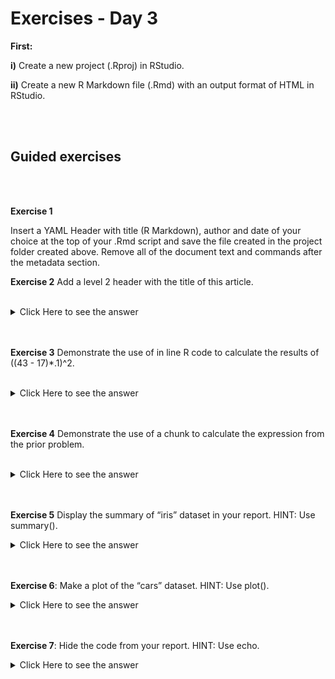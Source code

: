 
# Exercises - Day 3


**First:**
<br/>

**i)** Create a new project (.Rproj) in RStudio.


**ii)** Create a new R Markdown file (.Rmd) with an output format of HTML in RStudio.

<br/>
<br/>

## Guided exercises

<br/>
<br/>


**Exercise 1** 

Insert a YAML Header with title (R Markdown), author and date of your choice at the top of your .Rmd script and save the file created in  the  project folder created above. 
Remove all of the document text and commands after the metadata section.




**Exercise 2** Add a level 2 header with the title of this article.


<br/>


<details><summary>Click Here to see the answer</summary><p>
## R Markdown
</p></details>
<br/>
<br/>



**Exercise 3** Demonstrate the use of in line R code to calculate the results of ((43 - 17)*.1)^2.

<br/>


<details><summary>Click Here to see the answer</summary><p>
$`r$ ((43 - 17)*.1)^2)$`$

</p></details>

<br/>
<br/>


**Exercise 4** Demonstrate the use of a chunk to calculate the expression from the prior problem.

<br/>


<details><summary>Click Here to see the answer</summary><p>
A code block

$```\{r\}$<br/>
((43 - 17)*.1)^2 <br/>
$```$

</p></details>
<br/>
<br/>


**Exercise 5** Display the summary of “iris” dataset in your report. HINT: Use summary().
<br/>

<details><summary>Click Here to see the answer</summary><p>

$```\{r\}$  <br/>
summary(iris)  <br/>


$```$

</p></details>

<br/>
<br/>

**Exercise 6**: Make a plot of the “cars” dataset. HINT: Use plot().
<br/>

<details><summary>Click Here to see the answer</summary><p>

$```\{r\}$<br/>
plot(iris\$Sepal.Width,iris\$Sepal.Length,col="blue")<br/>

$```$

</p></details>

<br/>
<br/>


**Exercise 7**: Hide the code from your report. HINT: Use echo.
<br/>



<details><summary>Click Here to see the answer</summary><p>

$```\{$r  echo=TRUE$\}$<br/>
xx <- c(29,3,6,11,0,41,101)<br/>

$```$
<br/>

<br/>
<br/>


